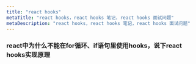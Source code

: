 ```yaml
---
title: "react hooks"
metaTitle: "react hooks，react hooks 笔记，react hooks 面试问题"
metaDescription: "react hooks，react hooks 笔记，react hooks 面试问题"
---
```



### react中为什么不能在for循环、if语句里使用hooks，说下react hooks实现原理